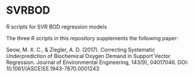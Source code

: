 # SVRBOD
R scripts for SVR BOD regression models

The three R scripts in this repository supplements the following paper:

Seow, M. X. C., & Ziegler, A. D. (2017). Correcting Systematic Underprediction of Biochemical Oxygen Demand in Support Vector Regression. Journal of Environmental Engineering, 143(9), 04017046. DOI: 10.1061/(ASCE)EE.1943-7870.0001243
